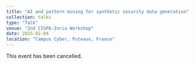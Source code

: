 ```yaml
---
title: "AI and pattern mining for synthetic security data generation"
collection: talks
type: "Talk"
venue: "2nd CISPA-Inria Workshop"
date: 2025-02-04
location: "Campus Cyber, Puteaux, France"
---
```


This event has been cancelled.
